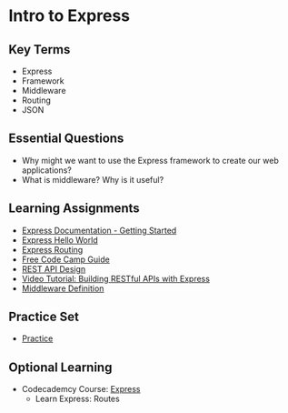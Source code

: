 # Intro to Express

## Key Terms
+ Express
+ Framework
+ Middleware
+ Routing
+ JSON

## Essential Questions

+ Why might we want to use the Express framework to create our web applications?
+ What is middleware? Why is it useful?

## Learning Assignments
+ [Express Documentation - Getting Started](https://expressjs.com/en/starter/installing.html)
+ [Express Hello World](https://www.tutorialspoint.com/expressjs/expressjs_hello_world.htm)
+ [Express Routing](https://expressjs.com/en/guide/routing.html)
+ [Free Code Camp Guide](https://guide.freecodecamp.org/nodejs/express/)
+ [REST API Design](https://stackoverflow.blog/2020/03/02/best-practices-for-rest-api-design/)
+ [Video Tutorial: Building RESTful APIs with Express](https://www.youtube.com/watch?v=pKd0Rpw7O48) 
+ [Middleware Definition](https://developer.mozilla.org/en-US/docs/Glossary/Middleware)

## Practice Set
+ [Practice](./practice)

## Optional Learning
+ Codecademcy Course: [Express](https://www.codecademy.com/learn/learn-express)
  * Learn Express: Routes
